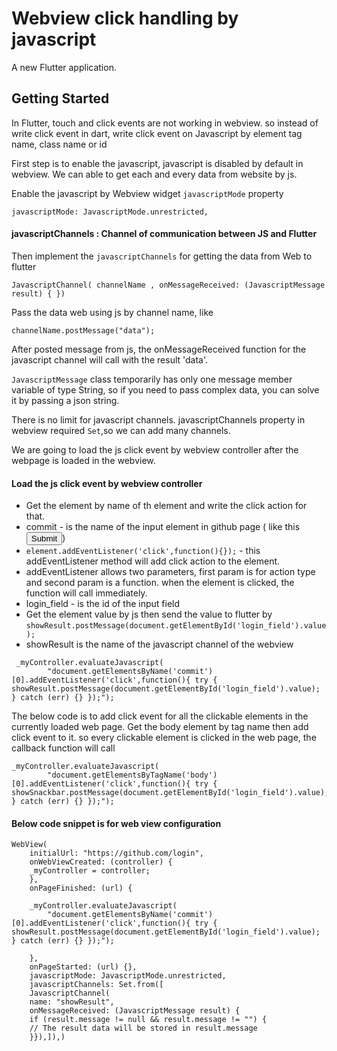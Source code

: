 # Webview click handling by javascript

A new Flutter application.

## Getting Started

In Flutter, touch and click events are not working in webview. so instead of write click event in dart, write click event on Javascript by element tag name, class name or id 


First step is to enable the javascript, javascript is disabled by default in webview. We can able to get each and every data from website by js.

Enable the javascript by Webview widget ``javascriptMode`` property  
```
javascriptMode: JavascriptMode.unrestricted,
```

#### javascriptChannels  : Channel of communication between JS and Flutter
Then implement the ``javascriptChannels`` for getting the data from Web to flutter 

```
JavascriptChannel( channelName , onMessageReceived: (JavascriptMessage result) { }) 
```

Pass the data web using js by channel name, like 
```
channelName.postMessage("data");
```
After posted message from js, the onMessageReceived function for the javascript channel will call with the result 'data'.

`` JavascriptMessage ``  class temporarily has only one message member variable of type String, so if you need to pass complex data, you can solve it by passing a json string.

There is no limit for javascript channels. javascriptChannels property in webview required ``Set``,so we can add many channels.

We are going to load the js click event by webview controller after the webpage is loaded in the webview. 


####  Load the js click event by webview controller
-  Get the element by name of th element and write the click action for that.
-  commit -  is the name of the input element in github page ( like this <input type="submit" name="commit">)
-  ``element.addEventListener('click',function(){});``  - this addEventListener method will add click action to the element.
-  addEventListener allows two parameters, first param is for action type and second param is a function. when the element     is clicked, the function will call immediately.
-  login_field - is the id of the input field
-  Get the element value by js then send the value to flutter by `` showResult.postMessage(document.getElementById('login_field').value);  ``
-  showResult is the name of the javascript channel of the webview

```
 _myController.evaluateJavascript(
        "document.getElementsByName('commit')[0].addEventListener('click',function(){ try { showResult.postMessage(document.getElementById('login_field').value);  } catch (err) {} });");
```

The below code is to add click event for all the clickable elements in the currently loaded web page.
Get the body element by tag name then add click event to it. so every clickable element is clicked in the web page, the callback function will call

```
_myController.evaluateJavascript(
        "document.getElementsByTagName('body')[0].addEventListener('click',function(){ try { showSnackbar.postMessage(document.getElementById('login_field').value);  } catch (err) {} });");
```


####  Below code snippet is for web view configuration

```
WebView(
    initialUrl: "https://github.com/login",
    onWebViewCreated: (controller) {
    _myController = controller;
    },
    onPageFinished: (url) {
    
    _myController.evaluateJavascript(
        "document.getElementsByName('commit')[0].addEventListener('click',function(){ try { showResult.postMessage(document.getElementById('login_field').value);  } catch (err) {} });");
        
    },
    onPageStarted: (url) {},
    javascriptMode: JavascriptMode.unrestricted,
    javascriptChannels: Set.from([
    JavascriptChannel(
    name: "showResult",
    onMessageReceived: (JavascriptMessage result) {
    if (result.message != null && result.message != "") {
    // The result data will be stored in result.message 
    }}),]),)
```


